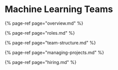 # Machine Learning Teams

{% page-ref page="overview.md" %}

{% page-ref page="roles.md" %}

{% page-ref page="team-structure.md" %}

{% page-ref page="managing-projects.md" %}

{% page-ref page="hiring.md" %}



